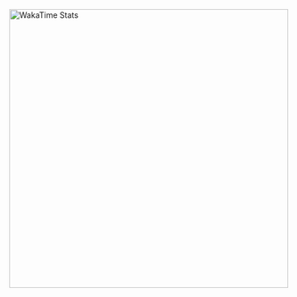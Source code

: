 

<!--
**Himeno-Sena258/Himeno-Sena258** is a ✨ _special_ ✨ repository because its `README.md` (this file) appears on your GitHub profile.

Here are some ideas to get you started:

- 🔭 I’m currently working on ...
- 🌱 I’m currently learning ...
- 👯 I’m looking to collaborate on ...
- 🤔 I’m looking for help with ...
- 💬 Ask me about ...
- 📫 How to reach me: ...
- 😄 Pronouns: ...
- ⚡ Fun fact: ...
-->
<img src="https://wakatime.com/share/@60b735f6-4c11-42d3-8ea6-8d6fcf2ef71d/78c8ec85-d252-4c28-8e01-f040bb175f17.svg" alt="WakaTime Stats" width="500">
